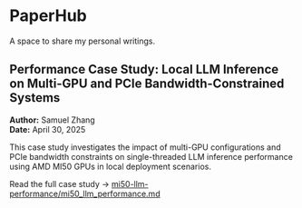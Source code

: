 # PaperHub
A space to share my personal writings.

## Performance Case Study: Local LLM Inference on Multi-GPU and PCIe Bandwidth-Constrained Systems
**Author:** Samuel Zhang  
**Date:** April 30, 2025  

This case study investigates the impact of multi-GPU configurations and PCIe bandwidth constraints on single-threaded LLM inference performance using AMD MI50 GPUs in local deployment scenarios.

Read the full case study → [mi50-llm-performance/mi50_llm_performance.md](mi50-llm-performance/mi50_llm_performance.md)
